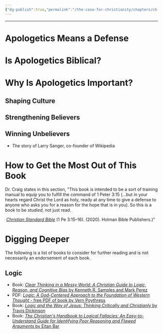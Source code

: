 ```yaml
---
{"dg-publish":true,"permalink":"/the-case-for-christianity/chapters/ch-1-what-is-apologetics/","noteIcon":""}
---
```


---
# Apologetics Means a Defense

# Is Apologetics Biblical?


# Why Is Apologetics Important?
## Shaping Culture

## Strengthening Believers

## Winning Unbelievers
- The story of Larry Sanger, co-founder of Wikipedia

# How to Get the Most Out of This Book
Dr. Craig states in this section, "This book is intended to be a sort of training manual to equip you to fulfill the command of 1 Peter 3:15 (...but in your hearts regard Christ the Lord as holy, ready at any time to give a defense to anyone who asks you for a reason for the hope that is in you). So this is a book to be *studied*, not just read. 

 [_Christian Standard Bible_](https://ref.ly/logosres/csb?ref=BibleCSB2.1Pe3.15&off=3&ctx=+intimidated%2cD%2cp+15%C2%A0~but+in+your+hearts+r) (1 Pe 3:15–16). (2020). Holman Bible Publishers.)"

# Digging Deeper
The following is a list of books to consider for further reading and is not necessarily an endorsement of each book. 
## Logic
- Book: [*Clear Thinking in a Messy World: A Christian Guide to Logic, Reason, and Cognitive Bias* by Kenneth R. Samples and Mark Perez](https://www.amazon.com/Clear-Thinking-Messy-World-Christian/dp/B0DJZ6JNDP/)
- PDF: [*Logic: A God-Centered Approach to the Foundation of Western Thought* - free PDF of book by Vern Poythress](https://frame-poythress.org/wp-content/uploads/2013/07/BLogicFinal.pdf)
- Book: [*Logic and the Way of Jesus: Thinking Critically and Christianly* by Travis Dickinson](https://a.co/d/0tuQ2q3)
- Book: [*The Christian's Handbook to Logical Fallacies: An Easy-to-Understand Guide for Identifying Poor Reasoning and Flawed Arguments* by Eitan Bar](https://a.co/d/cHLwd5l)